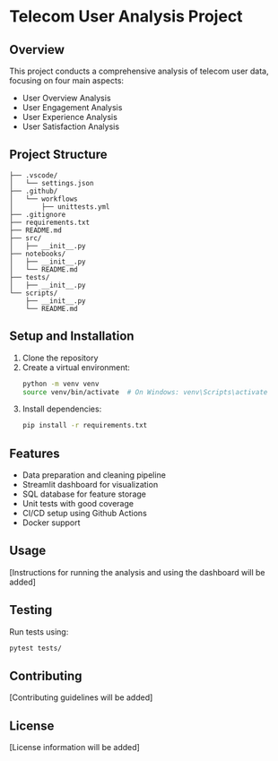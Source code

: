 # Telecom User Analysis Project

## Overview
This project conducts a comprehensive analysis of telecom user data, focusing on four main aspects:
- User Overview Analysis
- User Engagement Analysis
- User Experience Analysis
- User Satisfaction Analysis

## Project Structure
```
├── .vscode/
│   └── settings.json
├── .github/
│   └── workflows
│       ├── unittests.yml
├── .gitignore
├── requirements.txt
├── README.md
├── src/
│   ├── __init__.py
├── notebooks/
│   ├── __init__.py
│   └── README.md
├── tests/
│   ├── __init__.py
└── scripts/
    ├── __init__.py
    └── README.md
```

## Setup and Installation
1. Clone the repository
2. Create a virtual environment:
   ```bash
   python -m venv venv
   source venv/bin/activate  # On Windows: venv\Scripts\activate
   ```
3. Install dependencies:
   ```bash
   pip install -r requirements.txt
   ```

## Features
- Data preparation and cleaning pipeline
- Streamlit dashboard for visualization
- SQL database for feature storage
- Unit tests with good coverage
- CI/CD setup using Github Actions
- Docker support

## Usage
[Instructions for running the analysis and using the dashboard will be added]

## Testing
Run tests using:
```bash
pytest tests/
```

## Contributing
[Contributing guidelines will be added]

## License
[License information will be added]
